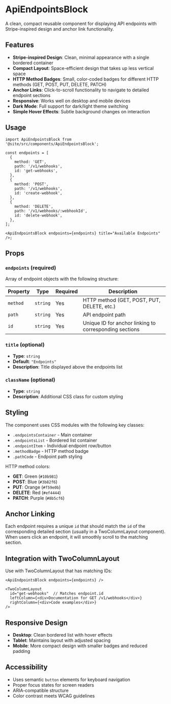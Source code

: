 # ApiEndpointsBlock

A clean, compact reusable component for displaying API endpoints with
Stripe-inspired design and anchor link functionality.

## Features

- **Stripe-inspired Design**: Clean, minimal appearance with a single bordered
  container
- **Compact Layout**: Space-efficient design that takes up less vertical space
- **HTTP Method Badges**: Small, color-coded badges for different HTTP methods
  (GET, POST, PUT, DELETE, PATCH)
- **Anchor Links**: Click-to-scroll functionality to navigate to detailed
  endpoint sections
- **Responsive**: Works well on desktop and mobile devices
- **Dark Mode**: Full support for dark/light theme switching
- **Simple Hover Effects**: Subtle background changes on interaction

## Usage

```tsx
import ApiEndpointsBlock from '@site/src/components/ApiEndpointsBlock';

const endpoints = [
  {
    method: 'GET',
    path: '/v1/webhooks',
    id: 'get-webhooks',
  },
  {
    method: 'POST',
    path: '/v1/webhooks',
    id: 'create-webhook',
  },
  {
    method: 'DELETE',
    path: '/v1/webhooks/:webhookId',
    id: 'delete-webhook',
  },
];

<ApiEndpointsBlock endpoints={endpoints} title="Available Endpoints" />;
```

## Props

### `endpoints` (required)

Array of endpoint objects with the following structure:

| Property | Type     | Required | Description                                            |
| -------- | -------- | -------- | ------------------------------------------------------ |
| `method` | `string` | Yes      | HTTP method (GET, POST, PUT, DELETE, etc.)             |
| `path`   | `string` | Yes      | API endpoint path                                      |
| `id`     | `string` | Yes      | Unique ID for anchor linking to corresponding sections |

### `title` (optional)

- **Type**: `string`
- **Default**: `"Endpoints"`
- **Description**: Title displayed above the endpoints list

### `className` (optional)

- **Type**: `string`
- **Description**: Additional CSS class for custom styling

## Styling

The component uses CSS modules with the following key classes:

- `.endpointsContainer` - Main container
- `.endpointsList` - Bordered list container
- `.endpointItem` - Individual endpoint row/button
- `.methodBadge` - HTTP method badge
- `.pathCode` - Endpoint path styling

HTTP method colors:

- **GET**: Green (`#10b981`)
- **POST**: Blue (`#3b82f6`)
- **PUT**: Orange (`#f59e0b`)
- **DELETE**: Red (`#ef4444`)
- **PATCH**: Purple (`#8b5cf6`)

## Anchor Linking

Each endpoint requires a unique `id` that should match the `id` of the
corresponding detailed section (usually in a TwoColumnLayout component). When
users click an endpoint, it will smoothly scroll to the matching section.

## Integration with TwoColumnLayout

Use with TwoColumnLayout that has matching IDs:

```tsx
<ApiEndpointsBlock endpoints={endpoints} />

<TwoColumnLayout
  id="get-webhooks"  // Matches endpoint.id
  leftColumn={<div>Documentation for GET /v1/webhooks</div>}
  rightColumn={<div>Code examples</div>}
/>
```

## Responsive Design

- **Desktop**: Clean bordered list with hover effects
- **Tablet**: Maintains layout with adjusted spacing
- **Mobile**: More compact design with smaller badges and reduced padding

## Accessibility

- Uses semantic `button` elements for keyboard navigation
- Proper focus states for screen readers
- ARIA-compatible structure
- Color contrast meets WCAG guidelines
